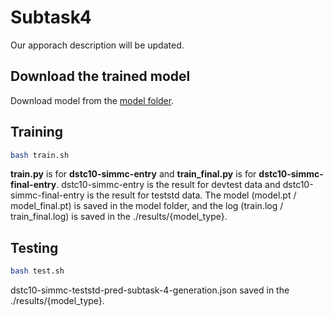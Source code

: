 # Subtask4
Our apporach description will be updated.

## Download the trained model 
Download model from the [model folder](https://github.com/rungjoo/dstc10/tree/master/sub4/model).

## Training
```bash
bash train.sh
```
**train.py** is for **dstc10-simmc-entry** and **train_final.py** is for **dstc10-simmc-final-entry**. dstc10-simmc-entry is the result for devtest data and dstc10-simmc-final-entry is the result for teststd data. The model (model.pt / model_final.pt) is saved in the model folder, and the log (train.log / train_final.log) is saved in the ./results/{model_type}.

## Testing
```bash
bash test.sh
```
dstc10-simmc-teststd-pred-subtask-4-generation.json saved in the ./results/{model_type}.